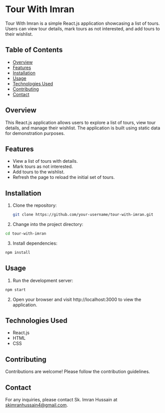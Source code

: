 
# Tour With Imran

Tour With Imran is a simple React.js application showcasing a list of tours. Users can view tour details, mark tours as not interested, and add tours to their wishlist.

## Table of Contents
- [Overview](#overview)
- [Features](#features)
- [Installation](#installation)
- [Usage](#usage)
- [Technologies Used](#technologies-used)
- [Contributing](#contributing)
- [Contact](#contact)

## Overview

This React.js application allows users to explore a list of tours, view tour details, and manage their wishlist. The application is built using static data for demonstration purposes.

## Features

- View a list of tours with details.
- Mark tours as not interested.
- Add tours to the wishlist.
- Refresh the page to reload the initial set of tours.

## Installation

1. Clone the repository:
   ```bash
   git clone https://github.com/your-username/tour-with-imran.git
   ```
2. Change into the project directory:

  ``` bash
cd tour-with-imran
```

3. Install dependencies:

  ```bash
npm install
```

## Usage
1. Run the development server:

 ```bash
npm start
```
2. Open your browser and visit http://localhost:3000 to view the application.

## Technologies Used

- React.js
- HTML
- CSS

## Contributing
Contributions are welcome! Please follow the contribution guidelines.

## Contact
For any inquiries, please contact Sk. Imran Hussain at skimranhussain4@gmail.com.